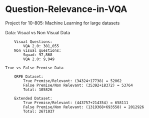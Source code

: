 # Question-Relevance-in-VQA
Project for 10-805: Machine Learning for large datasets

Data:
    Visual vs Non Visual Data

        Visual Questions:
            VQA 2.0: 381,055
        Non visual questions:
            Squad: 97,868
            VQA 2.0: 9,949

    True vs False Premise Data

        QRPE Dataset:
            True Premise/Relevant: (34324+17738) = 52062
            False Premise/Non Relevant: (35392+18372) = 53764
            Total: 105826
        
        Extended Dataset:
            True Premise/Relevant: (443757+214354) = 658111
            False Premise/Non Relevant: (1319368+693558) = 2012926
            Total: 2671037
